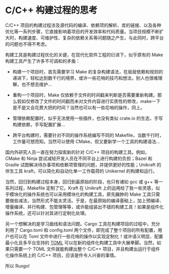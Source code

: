 # C/C++ 构建过程的思考

C/C++ 项目的构建过程涉及源代码的编译、依赖项的解析、库的链接、以及各种优化等一系列步骤，它直接影响着项目的开发效率和代码质量。当项目规模不断扩大时，构建速度、可维护性、复杂的依赖关系等问题随之产生，与此同时，跨平台的问题也不得不考虑。

构建工具是构建过程优化的关键，在现代化软件工程的衍进下，似乎原有的 Make 构建工具产生了许多不可调和的矛盾：

- 构建一个项目时，首先需要学习 Make 的复杂构建语法，在层层依赖和规则的递进下，轻松达到数千行的境界，或许一些花哨的技巧和想法，别人也很难理解，也不想去维护...

- 重构一个项目时，Make 仅依赖于文件的时间戳来判断是否需要重新构建。那么假如仅修改了文件的时间戳而未对文件内容进行实质性的修改，make一下是不是又会花费大把的时间？当然也可以有一些花哨的操作，同上。

- 管理依赖配置时，似乎无法使用一些插件，也没有类似 crate.io 的生态，手写构建依赖，手写配置扩展...

- 跨平台构建时，需要针对不同的操作系统编写不同的 Makefile，当数千行时，工作量可想而知。当然可以使用 CMake，但又要新学一个工具的构建语法...

国内外研究人员一直在努力探索新的针对 C/C++ 项目的构建工具。例如，CMake 和 Ninja 尝试减轻开发人员在不同平台上进行构建的负担；Bazel 和 Gradle 试图解决待办事项和依赖项管理的问题，并提供更好的性能；Unikraft 的伴生工具 kraft，可以简化和自动化单一工作载荷的 Unikernel 的构建和运行。

当然，回归到构建过程本身，回归到最原始的阶段，也只有诸如 gcc 或 g++ 等一系列过程，Makefile 定制了它。Kraft 在 Unikraft 上的运用给了我一些灵感，似乎模块化的操作系统也可以采用模块化的构建工具，原先臃肿的 Make 工具只需要做些减法，当然形式不能太灵活。于是，在最原始的编译基础上，加上预编译、增量编译、并行构建、包管理等等，或许能组装出不错的构建工具！如果是组件化操作系统，还可以针对其进行定制化处理。

另一个想解决的是学习曲线和语法问题。Cargo 工具在构建项目的过程中，充分利用了 Cargo.toml 和 config.toml 两个文件，即完成了整个项目的所有配置，用户也可以在 Toml 文件中进行一些花哨的操作以实现定制化！或许语义明显、配置最小化且多平台支持的 [TOML](https://github.com/toml-lang/toml) 可以在新的组件化构建工具中大展拳脚。当然，如果只需要一个 TOML 文件就能构建出整个 C/C++ 项目，并且构建出运行于组件化操作系统上的 C/C++ 项目，应该是件令人兴奋的事情。

所以 Ruxgo!
